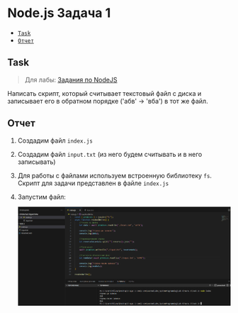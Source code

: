 # Node.js Задача 1
- [`Task`](#task)
- [`Отчет`](#отчет)
## Task
> Для лабы: <a href="https://github.com/goryachkinama/web-lectures/blob/main/src/lab_7_nodejs.md">Задания по NodeJS</a>

Написать скрипт, который считывает текстовый файл с диска и записывает его в обратном порядке ('абв' -> 'вба') в тот же файл.

## Отчет

1. Создадим файл `index.js`
2. Создадим файл `input.txt` (из него будем считывать и в него записывать)
3. Для работы с файлами используем встроенную библиотеку `fs`. 
    Скрипт для задачи представлен в файле `index.js`
4. Запустим файл:

    ![layout](https://github.com/EvtifeevaMA107b1/Labs_SystemProgramming/blob/main/Lab%204/Часть%201/Task%201/res/Task.PNG) 

